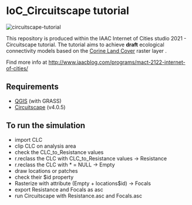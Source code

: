 # IoC_Circuitscape tutorial

![circuitscape-tutorial](https://user-images.githubusercontent.com/50297074/137480883-c54fc4d2-cfbf-4eaf-9f09-5fb6ba89179a.png)

This repository is produced within the IAAC Internet of Cities studio 2021 - Circuitscape tutorial.
The tutorial aims to achieve **draft** ecological connectivity models based on the [Corine Land Cover](https://land.copernicus.eu/pan-european/corine-land-cover) raster layer .

Find more info at http://www.iaacblog.com/programs/mact-2122-internet-of-cities/

## Requirements
- [QGIS](https://qgis.org/en/site/forusers/download.html) (with GRASS)
- [Circuitscape](https://circuitscape.org/downloads/) (v4.0.5)

## To run the simulation
- import CLC
- clip CLC on analysis area
- check the CLC_to_Resistance values 
- r.reclass the CLC with CLC_to_Resistance values -> Resistance
- r.reclass the CLC with * = NULL -> Empty
- draw locations or patches
- check their $id property
- Rasterize with attribute (Empty + locations$id) -> Focals
- export Resistance and Focals as asc 
- run Circuitscape with Resistance.asc and Focals.asc
